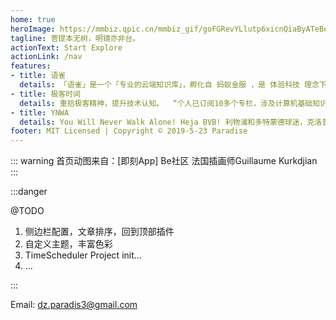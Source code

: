 ```yaml
---
home: true
heroImage: https://mmbiz.qpic.cn/mmbiz_gif/goFGRevYLlutp6xicnQiaByATeBeu4ThkT8Piarric7ibeaiaaeh0J80GpQ9N2DuugRtq09cOfwdAfQXEyfJrJIMAySg/0?wx_fmt=gif
tagline: 菩提本无树，明镜亦非台。
actionText: Start Explore
actionLink: /nav
features:
- title: 语雀
  details: 「语雀」是一个「专业的云端知识库」，孵化自 蚂蚁金服 ，是 体验科技 理念下的一款创新产品，已是 5万+ 阿里员工进行文档编写、知识沉淀的标配。  “个人选择使用语雀作为记录笔记的工具。”
- title: 极客时间
  details: 重拾极客精神，提升技术认知。  “个人已订阅10多个专栏，涉及计算机基础知识，Java Web相关以及数据结构与算法等，正在持续学习中。”
- title: YNWA
  details: You Will Never Walk Alone! Heja BVB! 利物浦和多特蒙德球迷，克洛普拥趸，球员最爱罗伊斯。足球爱好者，希望国足早日崛起。
footer: MIT Licensed | Copyright © 2019-5-23 Paradise
---
```


::: warning
首页动图来自：[即刻App] Be社区 法国插画师Guillaume Kurkdjian
:::

:::danger

@TODO

1. 侧边栏配置，文章排序，回到顶部插件
2. 自定义主题，丰富色彩
3. TimeScheduler Project init...
4. ...

:::

Email: dz.paradis3@gmail.com